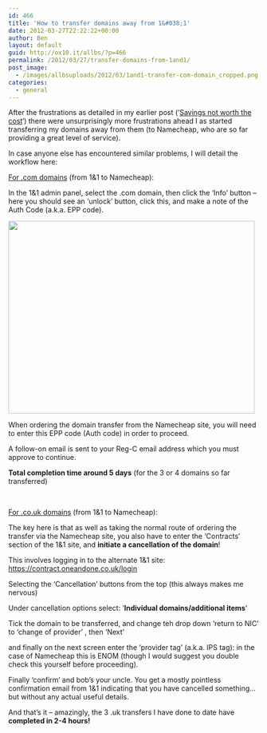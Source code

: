 ```yaml
---
id: 466
title: 'How to transfer domains away from 1&#038;1'
date: 2012-03-27T22:22:22+00:00
author: Ben
layout: default
guid: http://ox10.it/allbs/?p=466
permalink: /2012/03/27/transfer-domains-from-1and1/
post_image:
  - /images/allbsuploads/2012/03/1and1-transfer-com-domain_cropped.png
categories:
  - general
---
```

After the frustrations as detailed in my earlier post (&#8216;<a title="All BS : 1&1, savings not worth the cost" href="http://allbs.co.uk/2012/03/27/1and1-savings-not-worth-the-cost/" target="_blank">Savings not worth the cost</a>&#8216;) there were unsurprisingly more frustrations ahead I as started transferring my domains away from them (to Namecheap, who are so far providing a great level of service).

In case anyone else has encountered similar problems, I will detail the workflow here:

<span style="text-decoration: underline;">For .com domains</span> (from 1&1 to Namecheap):

In the 1&1 admin panel, select the .com domain, then click the &#8216;Info&#8217; button &#8211; here you should see an &#8216;unlock&#8217; button, click this, and make a note of the Auth Code (a.k.a. EPP code).

<img class="aligncenter size-full wp-image-470" title="1and1 transfer com domain" src="http://ox10.it/allbs/wp-content/uploads/2012/03/1and1-transfer-com-domain.png" alt="" width="494" height="386" srcset="/images/allbsuploads/2012/03/1and1-transfer-com-domain-300x234.png 300w, /images/allbsuploads/2012/03/1and1-transfer-com-domain.png 494w" sizes="(max-width: 494px) 100vw, 494px" />

When ordering the domain transfer from the Namecheap site, you will need to enter this EPP code (Auth code) in order to proceed.

A follow-on email is sent to your Reg-C email address which you must approve to continue.

**Total completion time around 5 days** (for the 3 or 4 domains so far transferred)

&nbsp;

<span style="text-decoration: underline;">For .co.uk domains</span> (from 1&1 to Namecheap):

The key here is that as well as taking the normal route of ordering the transfer via the Namecheap site, you also have to enter the &#8216;Contracts&#8217; section of the 1&1 site, and **initiate a cancellation of the domain**!

This involves logging in to the alternate 1&1 site: <a title="https://contract.oneandone.co.uk/login" href="https://contract.oneandone.co.uk/login" target="_blank">https://contract.oneandone.co.uk/login</a>

Selecting the &#8216;Cancellation&#8217; buttons from the top (this always makes me nervous)

Under cancellation options select: &#8216;**Individual domains/additional items**&#8216;

Tick the domain to be transferred, and change teh drop down &#8216;return to NIC&#8217; to &#8216;change of provider&#8217; , then &#8216;Next&#8217;

and finally on the next screen enter the &#8216;provider tag&#8217; (a.k.a. IPS tag): in the case of Namecheap this is ENOM (though I would suggest you double check this yourself before proceeding).

Finally &#8216;confirm&#8217; and bob&#8217;s your uncle. You get a mostly pointless confirmation email from 1&1 indicating that you have cancelled something&#8230; but without any actual useful details.

And that&#8217;s it &#8211; amazingly, the 3 .uk transfers I have done to date have **completed in 2-4 hours!**

&nbsp;
